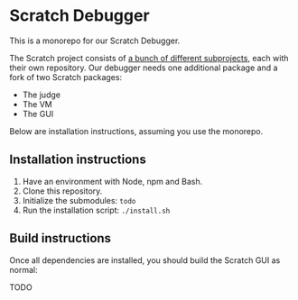 # Scratch Debugger

This is a monorepo for our Scratch Debugger.

The Scratch project consists of [a bunch of different subprojects](https://github.com/scratchfoundation/scratch-gui/wiki/Getting-Started#repos), each with their own repository.
Our debugger needs one additional package and a fork of two Scratch packages:

- The judge
- The VM
- The GUI

Below are installation instructions, assuming you use the monorepo.

## Installation instructions

1. Have an environment with Node, npm and Bash.
2. Clone this repository.
3. Initialize the submodules: `todo`
4. Run the installation script: `./install.sh`

## Build instructions

Once all dependencies are installed, you should build the Scratch GUI as normal:

TODO

